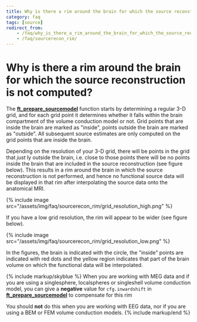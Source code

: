 ```yaml
---
title: Why is there a rim around the brain for which the source reconstruction is not computed?
category: faq
tags: [source]
redirect_from:
    - /faq/why_is_there_a_rim_around_the_brain_for_which_the_source_reconstruction_is_not_computed/
    - /faq/sourcerecon_rim/
---
```


# Why is there a rim around the brain for which the source reconstruction is not computed?

The **[ft_prepare_sourcemodel](/reference/ft_prepare_sourcemodel)** function starts by determining a regular 3-D grid, and for each grid point it determines whether it falls within the brain compartment of the volume conduction model or not. Grid points that are inside the brain are marked as "inside", points outside the brain are marked as "outside". All subsequent source estimates are only computed on the grid points that are inside the brain.

Depending on the resolution of your 3-D grid, there will be points in the grid that _just_ ly outside the brain, i.e. close to those points there will be no points inside the brain that are included in the source reconstruction (see figure below). This results in a rim around the brain in which the source reconstruction is not performed, and hence no functional source data will be displayed in that rim after interpolating the source data onto the anatomical MRI.

{% include image src="/assets/img/faq/sourcerecon_rim/grid_resolution_high.png" %}

If you have a low grid resolution, the rim will appear to be wider (see figure below).

{% include image src="/assets/img/faq/sourcerecon_rim/grid_resolution_low.png" %}

In the figures, the brain is indicated with the circle, the "inside" points are indicated with red dots and the yellow region indicates that part of the brain volume on which the functional data will be interpolated.

{% include markup/skyblue %}
When you are working with MEG data and if you are using a singlesphere, localspheres or singleshell volume conduction model, you can give a **negative** value for `cfg.inwardshift` in **[ft_prepare_sourcemodel](/reference/ft_prepare_sourcemodel)** to compensate for this rim

You should **not** do this when you are working with EEG data, nor if you are using a BEM or FEM volume conduction models.
{% include markup/end %}
